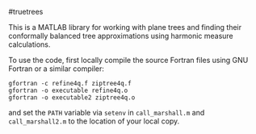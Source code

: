 #truetrees

This is a MATLAB library for working with plane trees and finding their conformally balanced tree approximations using harmonic measure calculations. 

To use the code, first locally compile the source Fortran files using GNU Fortran or a similar compiler:
```
gfortran -c refine4q.f ziptree4q.f
gfortran -o executable refine4q.o
gfortran -o executable2 ziptree4q.o
```
 and set the ``PATH`` variable via ``setenv`` in ``call_marshall.m`` and ``call_marshall2.m`` to the location of your local copy.
